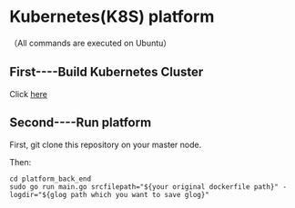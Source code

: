 # Kubernetes(K8S) platform

（All commands are executed on Ubuntu）

## First----Build Kubernetes Cluster

Click [here](https://github.com/icovej/biyesheji/blob/master/platform_back_end/build_k8s_cluster.md)

## Second----Run platform

First, git clone this repository on your master node.

Then:

```shell
cd platform_back_end
sudo go run main.go srcfilepath="${your original dockerfile path}" -logdir="${glog path which you want to save glog}"
```





